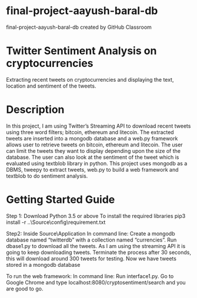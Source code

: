 # final-project-aayush-baral-db
final-project-aayush-baral-db created by GitHub Classroom

# Twitter Sentiment Analysis on cryptocurrencies
Extracting recent tweets on cryptocurrencies and displaying the text, location and sentiment of the tweets.

# Description
In this project, I am using Twitter’s Streaming API to download recent tweets using three word filters; bitcoin, ethereum and litecoin. The extracted tweets are inserted into a mongodb database and a web.py framework allows user to retrieve tweets on bitcoin, ethereum and litecoin. The user can limit the tweets they want to display depending upon the size of the database. The user can also look at the sentiment of the tweet which is evaluated using textblob library in python. This project uses mongodb as a DBMS, tweepy to extract tweets, web.py to build a web framework and textblob to do sentiment analysis.

# Getting Started Guide
Step 1:
Download Python 3.5 or above
To install the required libraries
pip3 install -r ..\Source\config\requirement.txt

Step2:
Inside Source\Application
In command line:
Create a mongodb database named “twitterdb” with a collection named “currencies”. 
Run dbase1.py to download all the tweets. As I am using the streaming API it is going to keep downloading tweets. Terminate the process after 30 seconds, this will download around 300 tweets for testing. 
Now we have tweets stored in a mongodb database

To run the web framework:
In command line: Run interface1.py. Go to Google Chrome and type localhost:8080/cryptosentiment/search and you are good to go.



